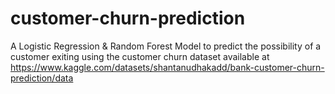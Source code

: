 # customer-churn-prediction
A Logistic Regression &amp; Random Forest Model to predict the possibility of a customer exiting using the customer churn dataset available at https://www.kaggle.com/datasets/shantanudhakadd/bank-customer-churn-prediction/data
